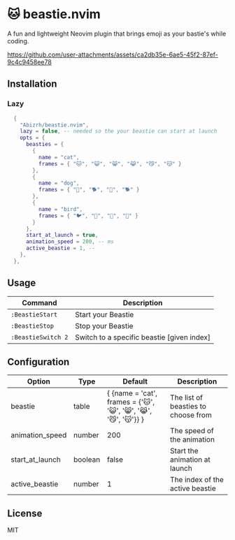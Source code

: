 # 🐱 beastie.nvim
A fun and lightweight Neovim plugin that brings emoji as your bastie's while coding.


https://github.com/user-attachments/assets/ca2db35e-6ae5-45f2-87ef-9c4c9458ee78



## Installation

### Lazy

```lua
  {
    "Abizrh/beastie.nvim",
    lazy = false, -- needed so the your beastie can start at launch
    opts = {
      beasties = {
        {
          name = "cat",
          frames = { "🐱", "😺", "😸", "😹", "😼", "😽" }
        },
        {
          name = "dog",
          frames = { "🐶", "🐕", "🦮", "🐕" }
        },
        {
          name = "bird",
          frames = { "🐦", "🐤", "🐧", "🦜" }
        }
      },
      start_at_launch = true,
      animation_speed = 200, -- ms
      active_beastie = 1, -- 
    },
  },
```


## Usage

| Command               | Description                                             |
| --------------------- | ------------------------------------------------------- |
| `:BeastieStart`      | Start your Beastie                               |
| `:BeastieStop`       | Stop your Beastie                                |
| `:BeastieSwitch 2`         | Switch to a specific beastie [given index] |


## Configuration

| Option | Type | Default | Description |
| --- | --- | --- | --- |
| beastie | table | { {name = 'cat', frames = {'🐱', '😺', '😸', '😹', '😼', '😽'}} } | The list of beasties to choose from |
| animation_speed | number | 200 | The speed of the animation |
| start_at_launch | boolean | false | Start the animation at launch |
| active_beastie | number | 1 | The index of the active beastie |

## License

MIT
